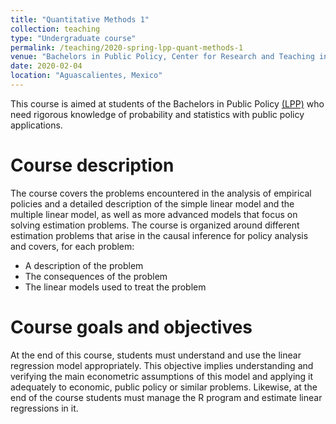 ```yaml
---
title: "Quantitative Methods 1"
collection: teaching
type: "Undergraduate course"
permalink: /teaching/2020-spring-lpp-quant-methods-1
venue: "Bachelors in Public Policy, Center for Research and Teaching in Economics (CIDE) Región Centro"
date: 2020-02-04
location: "Aguascalientes, Mexico"
---
```


This course is aimed at students of the Bachelors in Public Policy [(LPP)](https://www.cide.edu/programa/lpp/?seccion=introduccion) who need rigorous knowledge of probability and statistics with public policy applications.

Course description
======
The course covers the problems encountered in the analysis of empirical policies and a detailed description of the simple linear model and the multiple linear model, as well as more advanced models that focus on solving estimation problems. The course is organized around different estimation problems that arise in the causal inference for policy analysis and covers, for each problem:
* A description of the problem
* The consequences of the problem
* The linear models used to treat the problem

Course goals and objectives
======
At the end of this course, students must understand and use the linear regression model appropriately. This objective implies understanding and verifying the main econometric assumptions of this model and applying it adequately to economic, public policy or similar problems. Likewise, at the end of the course students must manage the R program and estimate linear regressions in it.
